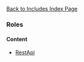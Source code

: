 [Back to Includes Index Page](https://github.com/SorinGFS/webaccess/blob/master/config/servers/includes)

### Roles

#### Content
- [RestApi](https://github.com/SorinGFS/webaccess/blob/master/config/servers/includes/base/objects/roles/rest-api)
